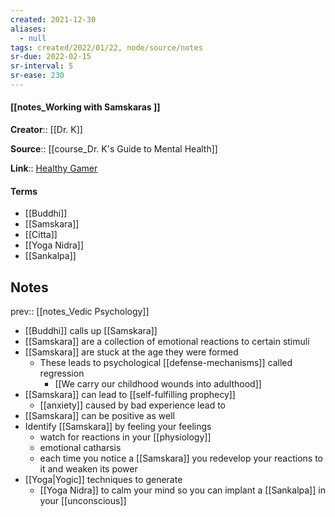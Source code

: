 ```yaml
---
created: 2021-12-30 
aliases:
  - null
tags: created/2022/01/22, node/source/notes
sr-due: 2022-02-15
sr-interval: 5
sr-ease: 230
---
```


#### [[notes_Working with Samskaras ]]
**Creator**:: [[Dr. K]]
 
**Source**:: [[course_Dr. K's Guide to Mental Health]]

**Link**:: [Healthy Gamer](https://coaching.healthygamer.gg/guide/lessons/working-with-samskaras)

#### Terms
- [[Buddhi]]
- [[Samskara]]
- [[Citta]]
- [[Yoga Nidra]]
- [[Sankalpa]]

## Notes
prev:: [[notes_Vedic Psychology]]
- [[Buddhi]] calls up [[Samskara]]
- [[Samskara]] are a collection of emotional reactions to certain stimuli
- [[Samskara]] are stuck at the age they were formed
	- These leads to psychological [[defense-mechanisms]] called regression
		- [[We carry our childhood wounds into adulthood]]
- [[Samskara]] can lead to [[self-fulfilling prophecy]]
	- [[anxiety]] caused by bad experience lead to 
- [[Samskara]] can be positive as well
- Identify [[Samskara]] by feeling your feelings
	- watch for reactions in your [[physiology]] 
	- emotional catharsis
	- each time you notice a [[Samskara]] you redevelop your reactions to it and weaken its power
- [[Yoga|Yogic]] techniques to generate 
	- [[Yoga Nidra]] to calm your mind so you can implant a [[Sankalpa]] in your [[unconscious]]